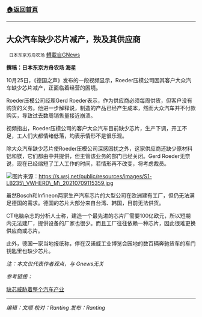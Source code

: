 ###  [:house:返回首頁](https://github.com/ourhimalayas/txt)
---


## 大众汽车缺少芯片减产，殃及其供应商
` 日本东京方舟农场` [轉載自GNews](https://gnews.org/zh-hans/1619617/)

**撰稿：日本东京方舟农场 海星**

10月25日，《德国之声》发布的一段视频显示，Roeder压模公司因其客户大众汽车缺少芯片减产，正面临着经营的困境。

Roeder压模公司经理Gerd Roeder表示，作为供应商必须每周供货，但客户没有购货的义务。他进一步解释说，制造的产品已经产生成本，然而大众汽车并不付款购买，导致过去数周销售量接近崩溃。

视频指出，Roeder压模公司的客户大众汽车目前缺少芯片，生产下调，开工不足，工人们大都情绪低落，均表示情形不是很乐观。

除大众汽车缺少芯片使Roeder压模公司深感困扰之外，这家供应商还缺少原材料铝和镁，它们都由中共提供，但主管该业务的部门已经关闭。Gerd Roeder无奈说，现在已经缩短了工人工作的时间，若情形再不改变，将考虑裁员。

![](https://assets.gnews.org/wp-content/uploads/2021/10/S1-LB235_VWHERD_M_20210709115359.jpg)图片来源：https://s.wsj.net/public/resources/images/S1-LB235\_VWHERD\_M\_20210709115359.jpg

虽然Bosch和Infineon两家生产汽车芯片的大型公司在欧洲建有工厂，但仍无法满足德国的需求。德国的芯片大部分来自台湾、韩国，目前无法供货。

CT电脑杂志的分析人士称，建造一个最先进的芯片厂需要100亿欧元，所以短期内无法建厂，提供设备的厂家也很少。而且工厂往往依赖一种芯片，因此很难更换供应商或芯片。

此外，德国一家当地报纸称，停在汉诺威工业博览会园地的数百辆奔驰货车的车门钥匙里也缺少芯片。

*注：本文仅代表作者观点，与 Gnews无关*

*参考链接：*

[缺芯威胁着整个汽车产业](https://www.dw.com/zh/%E7%BC%BA%E8%8A%AF%E5%A8%81%E8%83%81%E7%9D%80%E6%95%B4%E4%B8%AA%E6%B1%BD%E8%BD%A6%E4%BA%A7%E4%B8%9A/av-59619292)

* * *

*编辑：文顺 校对：Ranting 发布：Ranting*

